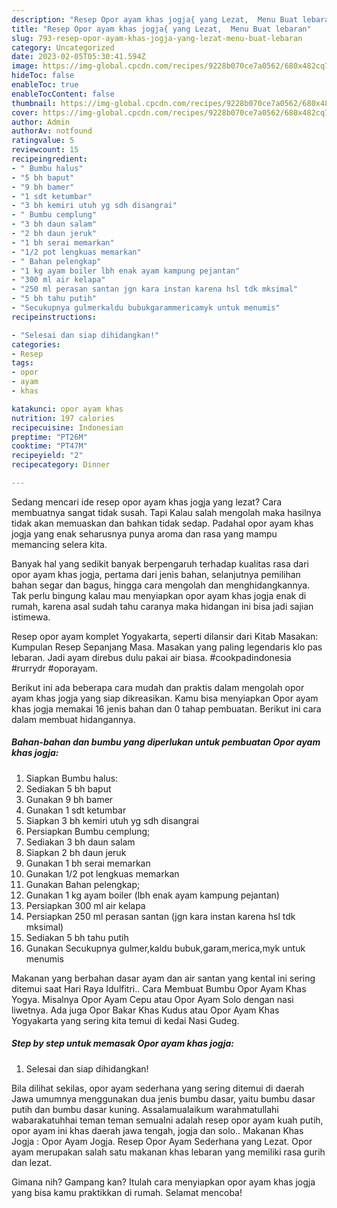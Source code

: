 ```yaml
---
description: "Resep Opor ayam khas jogja{ yang Lezat,  Menu Buat lebaran"
title: "Resep Opor ayam khas jogja{ yang Lezat,  Menu Buat lebaran"
slug: 793-resep-opor-ayam-khas-jogja-yang-lezat-menu-buat-lebaran
category: Uncategorized
date: 2023-02-05T05:30:41.594Z
image: https://img-global.cpcdn.com/recipes/9228b070ce7a0562/680x482cq70/opor-ayam-khas-jogja-foto-resep-utama.jpg
hideToc: false
enableToc: true
enableTocContent: false
thumbnail: https://img-global.cpcdn.com/recipes/9228b070ce7a0562/680x482cq70/opor-ayam-khas-jogja-foto-resep-utama.jpg
cover: https://img-global.cpcdn.com/recipes/9228b070ce7a0562/680x482cq70/opor-ayam-khas-jogja-foto-resep-utama.jpg
author: Admin
authorAv: notfound
ratingvalue: 5
reviewcount: 15
recipeingredient:
- " Bumbu halus"
- "5 bh baput"
- "9 bh bamer"
- "1 sdt ketumbar"
- "3 bh kemiri utuh yg sdh disangrai"
- " Bumbu cemplung"
- "3 bh daun salam"
- "2 bh daun jeruk"
- "1 bh serai memarkan"
- "1/2 pot lengkuas memarkan"
- " Bahan pelengkap"
- "1 kg ayam boiler lbh enak ayam kampung pejantan"
- "300 ml air kelapa"
- "250 ml perasan santan jgn kara instan karena hsl tdk mksimal"
- "5 bh tahu putih"
- "Secukupnya gulmerkaldu bubukgarammericamyk untuk menumis"
recipeinstructions:

- "Selesai dan siap dihidangkan!"
categories:
- Resep
tags:
- opor
- ayam
- khas

katakunci: opor ayam khas 
nutrition: 197 calories
recipecuisine: Indonesian
preptime: "PT26M"
cooktime: "PT47M"
recipeyield: "2"
recipecategory: Dinner

---
```



Sedang mencari ide resep opor ayam khas jogja yang lezat? Cara membuatnya sangat tidak susah. Tapi Kalau salah mengolah maka hasilnya tidak akan memuaskan dan bahkan tidak sedap. Padahal opor ayam khas jogja yang enak seharusnya punya aroma dan rasa yang mampu memancing selera kita.


Banyak hal yang sedikit banyak berpengaruh terhadap kualitas rasa dari opor ayam khas jogja, pertama dari jenis bahan, selanjutnya pemilihan bahan segar dan bagus, hingga cara mengolah dan menghidangkannya. Tak perlu bingung kalau mau menyiapkan opor ayam khas jogja enak di rumah, karena asal sudah tahu caranya maka hidangan ini bisa jadi sajian istimewa.

Resep opor ayam komplet Yogyakarta, seperti dilansir dari Kitab Masakan: Kumpulan Resep Sepanjang Masa. Masakan yang paling legendaris klo pas lebaran. Jadi ayam direbus dulu pakai air biasa. #cookpadindonesia #rurrydr #oporayam.


Berikut ini ada beberapa cara mudah dan praktis dalam mengolah opor ayam khas jogja yang siap dikreasikan. Kamu bisa menyiapkan Opor ayam khas jogja memakai 16 jenis bahan dan 0 tahap pembuatan. Berikut ini cara dalam membuat hidangannya.

<!--inarticleads1-->

##### Bahan-bahan dan bumbu yang diperlukan untuk pembuatan Opor ayam khas jogja:

1. Siapkan  Bumbu halus:
1. Sediakan 5 bh baput
1. Gunakan 9 bh bamer
1. Gunakan 1 sdt ketumbar
1. Siapkan 3 bh kemiri utuh yg sdh disangrai
1. Persiapkan  Bumbu cemplung;
1. Sediakan 3 bh daun salam
1. Siapkan 2 bh daun jeruk
1. Gunakan 1 bh serai memarkan
1. Gunakan 1/2 pot lengkuas memarkan
1. Gunakan  Bahan pelengkap;
1. Gunakan 1 kg ayam boiler (lbh enak ayam kampung pejantan)
1. Persiapkan 300 ml air kelapa
1. Persiapkan 250 ml perasan santan (jgn kara instan karena hsl tdk mksimal)
1. Sediakan 5 bh tahu putih
1. Gunakan Secukupnya gulmer,kaldu bubuk,garam,merica,myk untuk menumis


Makanan yang berbahan dasar ayam dan air santan yang kental ini sering ditemui saat Hari Raya Idulfitri.. Cara Membuat Bumbu Opor Ayam Khas Yogya. Misalnya Opor Ayam Cepu atau Opor Ayam Solo dengan nasi liwetnya. Ada juga Opor Bakar Khas Kudus atau Opor Ayam Khas Yogyakarta yang sering kita temui di kedai Nasi Gudeg. 

<!--inarticleads2-->

##### Step by step untuk memasak Opor ayam khas jogja:


1. Selesai dan siap dihidangkan!

Bila dilihat sekilas, opor ayam sederhana yang sering ditemui di daerah Jawa umumnya menggunakan dua jenis bumbu dasar, yaitu bumbu dasar putih dan bumbu dasar kuning. Assalamualaikum warahmatullahi wabarakatuhhai teman teman semuaIni adalah resep opor ayam kuah putih, opor ayam ini khas daerah jawa tengah, jogja dan solo.. Makanan Khas Jogja : Opor Ayam Jogja. Resep Opor Ayam Sederhana yang Lezat. Opor ayam merupakan salah satu makanan khas lebaran yang memiliki rasa gurih dan lezat. 

Gimana nih? Gampang kan? Itulah cara menyiapkan opor ayam khas jogja yang bisa kamu praktikkan di rumah. Selamat mencoba!
